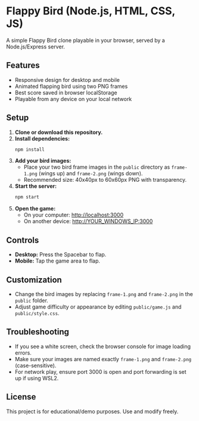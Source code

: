# Flappy Bird (Node.js, HTML, CSS, JS)

A simple Flappy Bird clone playable in your browser, served by a Node.js/Express server.

## Features
- Responsive design for desktop and mobile
- Animated flapping bird using two PNG frames
- Best score saved in browser localStorage
- Playable from any device on your local network

## Setup

1. **Clone or download this repository.**
2. **Install dependencies:**
   ```bash
   npm install
   ```
3. **Add your bird images:**
   - Place your two bird frame images in the `public` directory as `frame-1.png` (wings up) and `frame-2.png` (wings down).
   - Recommended size: 40x40px to 60x60px PNG with transparency.
4. **Start the server:**
   ```bash
   npm start
   ```
5. **Open the game:**
   - On your computer: [http://localhost:3000](http://localhost:3000)
   - On another device: [http://YOUR_WINDOWS_IP:3000](http://YOUR_WINDOWS_IP:3000)

## Controls
- **Desktop:** Press the Spacebar to flap.
- **Mobile:** Tap the game area to flap.

## Customization
- Change the bird images by replacing `frame-1.png` and `frame-2.png` in the `public` folder.
- Adjust game difficulty or appearance by editing `public/game.js` and `public/style.css`.

## Troubleshooting
- If you see a white screen, check the browser console for image loading errors.
- Make sure your images are named exactly `frame-1.png` and `frame-2.png` (case-sensitive).
- For network play, ensure port 3000 is open and port forwarding is set up if using WSL2.

## License
This project is for educational/demo purposes. Use and modify freely. 